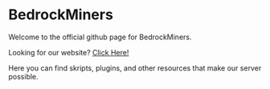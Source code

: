 # BedrockMiners

Welcome to the official github page for BedrockMiners.

Looking for our website? [Click Here!](https://bedrockminers.github.io)

Here you can find skripts, plugins, and other resources that make our server possible.
